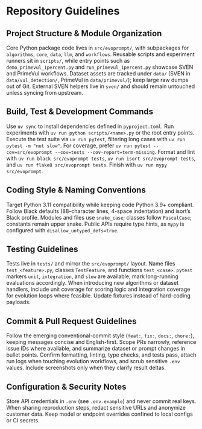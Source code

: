 # Repository Guidelines

## Project Structure & Module Organization
Core Python package code lives in `src/evoprompt/`, with subpackages for `algorithms`, `core`, `data`, `llm`, and `workflows`. Reusable scripts and experiment runners sit in `scripts/`, while entry points such as `demo_primevul_1percent.py` and `run_primevul_1percent.py` showcase SVEN and PrimeVul workflows. Dataset assets are tracked under `data/` (SVEN in `data/vul_detection/`, PrimeVul in `data/primevul/`); keep large raw dumps out of Git. External SVEN helpers live in `sven/` and should remain untouched unless syncing from upstream.

## Build, Test & Development Commands
Use `uv sync` to install dependencies defined in `pyproject.toml`. Run experiments with `uv run python scripts/<name>.py` or the root entry points. Execute the test suite via `uv run pytest`, filtering long cases with `uv run pytest -m "not slow"`. For coverage, prefer `uv run pytest --cov=src/evoprompt --cov=tests --cov-report=term-missing`. Format and lint with `uv run black src/evoprompt tests`, `uv run isort src/evoprompt tests`, and `uv run flake8 src/evoprompt tests`. Finish with `uv run mypy src/evoprompt`.

## Coding Style & Naming Conventions
Target Python 3.11 compatibility while keeping code Python 3.9+ compliant. Follow Black defaults (88-character lines, 4-space indentation) and isort’s Black profile. Modules and files use `snake_case`; classes follow `PascalCase`; constants remain upper snake. Public APIs require type hints, as `mypy` is configured with `disallow_untyped_defs=true`.

## Testing Guidelines
Tests live in `tests/` and mirror the `src/evoprompt/` layout. Name files `test_<feature>.py`, classes `TestFeature`, and functions `test_<case>`. `pytest` markers `unit`, `integration`, and `slow` are available; mark long-running evaluations accordingly. When introducing new algorithms or dataset handlers, include unit coverage for scoring logic and integration coverage for evolution loops where feasible. Update fixtures instead of hard-coding payloads.

## Commit & Pull Request Guidelines
Follow the emerging conventional-commit style (`feat:`, `fix:`, `docs:`, `chore:`), keeping messages concise and English-first. Scope PRs narrowly, reference issue IDs where available, and summarize dataset or prompt changes in bullet points. Confirm formatting, linting, type checks, and tests pass, attach run logs when touching evolution workflows, and scrub sensitive `.env` values. Include screenshots only when they clarify result deltas.

## Configuration & Security Notes
Store API credentials in `.env` (see `.env.example`) and never commit real keys. When sharing reproduction steps, redact sensitive URLs and anonymize customer data. Keep model or endpoint overrides confined to local configs or CI secrets.
